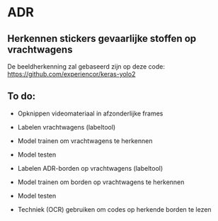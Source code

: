 # ADR
## Herkennen stickers gevaarlijke stoffen op vrachtwagens

De beeldherkenning zal gebaseerd zijn op deze code: https://github.com/experiencor/keras-yolo2

## To do:
* Opknippen videomateriaal in afzonderlijke frames
* Labelen vrachtwagens (labeltool)
* Model trainen om vrachtwagens te herkennen
* Model testen 

* Labelen ADR-borden op vrachtwagens (labeltool)
* Model trainen om borden op vrachtwagens te herkennen
* Model testen

* Techniek (OCR) gebruiken om codes op herkende borden te lezen 
